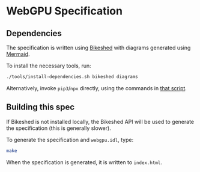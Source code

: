 # WebGPU Specification

## Dependencies

The specification is written using [Bikeshed](https://tabatkins.github.io/bikeshed)
with diagrams generated using [Mermaid](https://mermaid-js.github.io/mermaid/).

To install the necessary tools, run:

```bash
./tools/install-dependencies.sh bikeshed diagrams
```

Alternatively, invoke `pip3`/`npx` directly, using the commands in [that script](../tools/install-dependencies.sh).

## Building this spec

If Bikeshed is not installed locally, the Bikeshed API will be used to generate the specification
(this is generally slower).

To generate the specification and `webgpu.idl`, type:

```bash
make
```

When the specification is generated, it is written to `index.html`.
